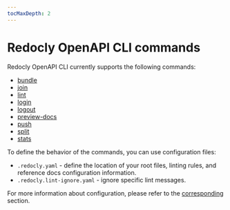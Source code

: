 ```yaml
---
tocMaxDepth: 2
---
```

# Redocly OpenAPI CLI commands

Redocly OpenAPI CLI currently supports the following commands:

* [bundle](bundle.md)
* [join](join.md)
* [lint](lint.md) 
* [login](login.md)
* [logout](logout.md)
* [preview-docs](preview-docs.md)
* [push](push.md)
* [split](split.md)
* [stats](stats.md)

To define the behavior of the commands, you can use configuration files:

- `.redocly.yaml` - define the location of your root files, linting rules, and reference docs configuration information.
- `.redocly.lint-ignore.yaml` - ignore specific lint messages.

For more information about configuration, please refer to the [corresponding](../configuration/index.mdx) section.
